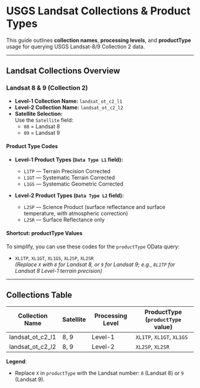 # USGS Landsat Collections & Product Types

This guide outlines **collection names**, **processing levels**, and **productType** usage for querying USGS Landsat-8/9 Collection 2 data.

---

## Landsat Collections Overview

### **Landsat 8 & 9 (Collection 2)**

- **Level-1 Collection Name:** `landsat_ot_c2_l1`
- **Level-2 Collection Name:** `landsat_ot_c2_l2`
- **Satellite Selection:**  
  Use the `Satellite` field:  
  - `08` = Landsat 8  
  - `09` = Landsat 9

#### **Product Type Codes**

- **Level-1 Product Types (`Data Type L1` field):**
  - `L1TP` — Terrain Precision Corrected
  - `L1GT` — Systematic Terrain Corrected
  - `L1GS` — Systematic Geometric Corrected

- **Level-2 Product Types (`Data Type L2` field):**
  - `L2SP` — Science Product (surface reflectance and surface temperature, with atmospheric correction)
  - `L2SR` — Surface Reflectance only

#### **Shortcut: productType Values**

To simplify, you can use these codes for the `productType` OData query:
- `XL1TP`, `XL1GT`, `XL1GS`, `XL2SP`, `XL2SR`  
  *(Replace `X` with `8` for Landsat 8, or `9` for Landsat 9; e.g., `8L1TP` for Landsat 8 Level-1 terrain precision)*

---

## Collections Table

| Collection Name       | Satellite  | Processing Level | ProductType (`productType` value)    |
|----------------------|------------|------------------|--------------------------------------|
| landsat_ot_c2_l1     | 8, 9       | Level-1          | `XL1TP`, `XL1GT`, `XL1GS`            |
| landsat_ot_c2_l2     | 8, 9       | Level-2          | `XL2SP`, `XL2SR`                     |

**Legend**:  
- Replace `X` in `productType` with the Landsat number: `8` (Landsat 8) or `9` (Landsat 9).
